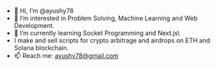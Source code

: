 - 👋 Hi, I’m @ayushy78
- 👀 I’m interested in Problem Solving, Machine Learning and Web Development.
- 🌱 I’m currently learning Socket Programming and Next.js\
- I make and sell scripts for crypto arbitrage and airdrops on ETH and Solana blockchain. 
- 📫 Reach me: ayushy78@gmail.com
<!---
ayushy78/ayushy78 is a ✨ special ✨ repository because its `README.md` (this file) appears on your GitHub profile.
You can click the Preview link to take a look at your changes.
--->
